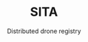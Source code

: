---
layout: project
title: SITA
subtitle: Distributed drone registry
industry: Aviation IT
summary: Development of the world’s first distributed drone registry.

delivery:
    - item: 
        - paragraph: Applied Blockchain has been commissioned by SITA, the world’s leading specialist in air transport communications and information technology for the aviation industry with a turnover of $1.6 Billion and 4,500 employees, to develop the world’s first distributed drone registry. The private blockchain platform brings together drone operators, drone manufacturers and regulators together with a single source of truth.
    - item: 
        - paragraph: Flight path data captured by a drone during a flight can be uploaded onto the same shared ledger and represented visually on an interactive map. As this data is attached to a registered drone, aviation authorities can plot the flights of a specific drone, all drones of a given operator, or even all drones from a specific manufacturer, all on a single map and in real time. This access to data is a paradigm shift from legacy-based systems, which inherently rely upon a single trusted party to maintain the data and provide the correct level of access to users.

testimonial:
    - quote: Applied Blockchain have always been very helpful by coming up with new concepts and new developments. They challenge you as a customer, they say ‘have you thought about this, have you thought about that?’. This has been very refreshing and I would definitely recommend Applied Blockchain.
      author: Stephane Cheikh
      position: Ventures & Innovation Manager
      company: SITA
---